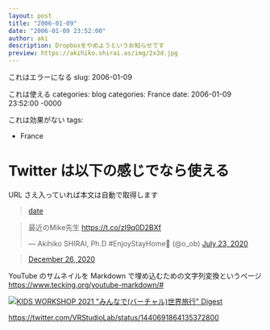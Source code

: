 ```yaml
---
layout: post
title: "2006-01-09"
date: "2006-01-09 23:52:00"
author: aki
description: Dropboxをやめようというお知らせです
preview: https://akihiko.shirai.as/img/2x3d.jpg
---
```


これはエラーになる
slug: 2006-01-09

これは使える
categories: blog
categories: France
date: 2006-01-09 23:52:00 -0000

これは効果がない
tags:

- France

# Twitter は以下の感じでなら使える

URL さえ入っていれば本文は自動で取得します

<blockquote class="twitter-tweet" data-width="550" data-dnt="true"><p lang="ja" dir="ltr"></p><a href="https://twitter.com/o_ob/status/1347856936570535937">date</a></blockquote>

<blockquote class="twitter-tweet" data-width="550" data-dnt="true"><p lang="ja" dir="ltr">最近のMike先生 <a href="https://t.co/zI9q0D2BXf">https://t.co/zI9q0D2BXf</a></p>&mdash; Akihiko SHIRAI, Ph.D #EnjoyStayHome🦠 (@o_ob) <a href="https://twitter.com/o_ob/status/1286321513243631616?ref_src=twsrc%5Etfw">July 23, 2020</a></blockquote>

<blockquote class="twitter-tweet" data-width="550" data-dnt="true"><p lang="ja" dir="ltr"></p><a href="https://twitter.com/o_ob/status/1342758902706786305">December 26, 2020</a></blockquote>

YouTube のサムネイルを
Markdown で埋め込むための文字列変換というページ
https://www.tecking.org/youtube-markdown/#

[![KIDS WORKSHOP 2021 "みんなで(バーチャル)世界旅行" Digest](https://img.youtube.com/vi/UcuHIW3HGP4/0.jpg)](https://www.youtube.com/watch?v=UcuHIW3HGP4)

https://twitter.com/VRStudioLab/status/1440691864135372800
